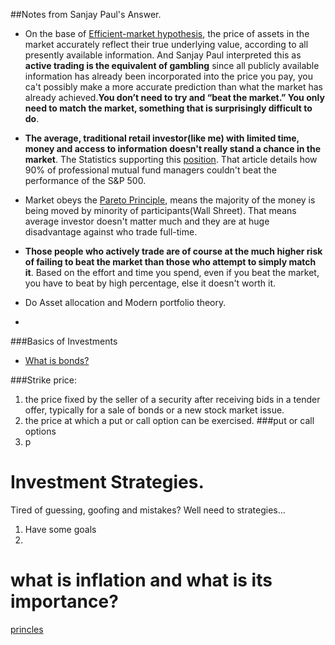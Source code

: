
##Notes from Sanjay Paul's Answer.
* On the base of [Efficient-market hypothesis](https://en.wikipedia.org/wiki/Efficient-market_hypothesis), the price of assets in the market accurately reflect their true underlying value, according to all presently available information. And Sanjay Paul interpreted this as **active trading is the equivalent of gambling** since all publicly available information has already been incorporated into the price you pay, you ca't possibly make a more accurate prediction than what the market has already achieved.__You don’t need to try and “beat the market.” You only need to match the market, something that is surprisingly difficult to do__.

* __The average, traditional retail investor(like me) with limited time, money and access to information doesn't really stand a chance in the market__. The Statistics supporting this [position](http://money.usnews.com/money/personal-finance/mutual-funds/articles/2012/10/12/study-active-funds-consistently-fail-to-beat-benchmarks). That article details how 90% of professional mutual fund managers couldn't beat the performance of the S&P 500.
* Market obeys the [Pareto Principle](http://en.wikipedia.org/wiki/Pareto_principle), means the majority of the money is being moved by minority of participants(Wall Shreet). That means average investor doesn't matter much and they are at huge disadvantage against who trade full-time.
* __Those people who actively trade are of course at the much higher risk of failing to beat the market than those who attempt to simply match it__. Based on the effort and time you spend, even if you beat the market, you have to beat by high percentage, else it doesn't worth it.
* Do Asset allocation and Modern portfolio theory. 
* 


###Basics of Investments
* [What is bonds?](https://www.youtube.com/watch?v=0DT6WBwZJbw)


###Strike price:
1. the price fixed by the seller of a security after receiving bids in a tender offer, typically for a sale of bonds or a new stock market issue.
2. the price at which a put or call option can be exercised.
###put or call options
1. p

# Investment Strategies.

Tired of guessing, goofing and mistakes? Well need to strategies...

1. Have some goals
2. 



# what is inflation and what is its importance?

[princles](https://about.vanguard.com/what-sets-vanguard-apart/principles-for-investing-success/ )
